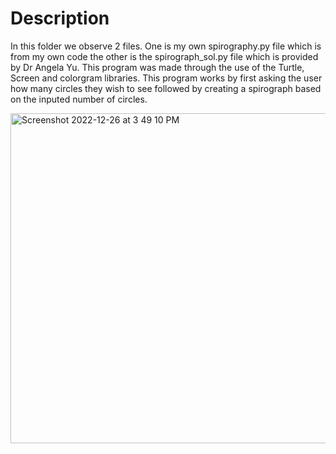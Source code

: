 # Description

In this folder we observe 2 files. One is my own spirography.py file which is from my own code the other is the spirograph_sol.py file which is provided by Dr Angela Yu. This program was made through the use of the Turtle, Screen and colorgram libraries. This program works by first asking the user how many circles they wish to see followed by creating a spirograph based on the inputed number of circles.


<img width="528" alt="Screenshot 2022-12-26 at 3 49 10 PM" src="https://user-images.githubusercontent.com/63066897/209520567-24684001-5855-4fc4-958f-bc18a84a1647.png">
